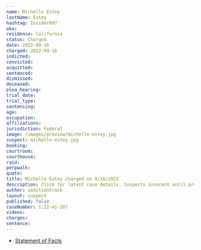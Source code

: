 ```yaml
---
name: Michelle Estey
lastName: Estey
hashtag: Insider897
aka:
residence: California
status: Charged
date: 2022-09-16
charged: 2022-09-16
indicted:
convicted:
acquitted:
sentenced:
dismissed:
deceased:
plea_hearing:
trial_date:
trial_type:
sentencing:
age:
occupation:
affiliations:
jurisdiction: Federal
image: /images/preview/michelle-estey.jpg
suspect: michelle-estey.jpg
booking:
courtroom:
courthouse:
raid:
perpwalk:
quote:
title: Michelle Estey charged on 9/16/2022
description: Click for latest case details. Suspects innocent until proven guilty.
author: seditiontrack
layout: suspect
published: false
caseNumber: 1:22-mj-207
videos:
charges:
sentence:
---
```

- [Statement of Facts](https://storage.courtlistener.com/recap/gov.uscourts.dcd.247414/gov.uscourts.dcd.247414.1.1.pdf)

